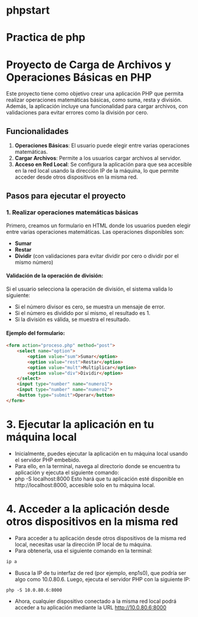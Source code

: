 # phpstart

# Practica de php 

# Proyecto de Carga de Archivos y Operaciones Básicas en PHP

Este proyecto tiene como objetivo crear una aplicación PHP que permita realizar operaciones matemáticas básicas, como suma, resta y división. Además, la aplicación incluye una funcionalidad para cargar archivos, con validaciones para evitar errores como la división por cero.

## Funcionalidades
1. **Operaciones Básicas**: El usuario puede elegir entre varias operaciones matemáticas.
2. **Cargar Archivos**: Permite a los usuarios cargar archivos al servidor.
3. **Acceso en Red Local**: Se configura la aplicación para que sea accesible en la red local usando la dirección IP de la máquina, lo que permite acceder desde otros dispositivos en la misma red.

## Pasos para ejecutar el proyecto

### 1. Realizar operaciones matemáticas básicas
Primero, creamos un formulario en HTML donde los usuarios pueden elegir entre varias operaciones matemáticas. Las operaciones disponibles son:

- **Sumar**
- **Restar**
- **Dividir** (con validaciones para evitar dividir por cero o dividir por el mismo número)

#### Validación de la operación de división:
Si el usuario selecciona la operación de división, el sistema valida lo siguiente:
- Si el número divisor es cero, se muestra un mensaje de error.
- Si el número es dividido por sí mismo, el resultado es 1.
- Si la división es válida, se muestra el resultado.

#### Ejemplo del formulario:
```html
<form action="proceso.php" method="post">
    <select name="option">
        <option value="sum">Sumar</option>
        <option value="rest">Restar</option>
        <option value="mult">Multiplicar</option>
        <option value="div">Dividir</option>
    </select>
    <input type="number" name="numero1">
    <input type="number" name="numero2">
    <button type="submit">Operar</button>
</form>
```

# 3. Ejecutar la aplicación en tu máquina local

- Inicialmente, puedes ejecutar la aplicación en tu máquina local usando el servidor PHP embebido. 
- Para ello, en la terminal, navega al directorio donde se encuentra tu aplicación y ejecuta el siguiente comando:
- php -S localhost:8000 Esto hará que tu aplicación esté disponible en http://localhost:8000, accesible solo en tu máquina local.
# 4. Acceder a la aplicación desde otros dispositivos en la misma red

- Para acceder a tu aplicación desde otros dispositivos de la misma red local, necesitas usar la dirección IP local de tu máquina.
- Para obtenerla, usa el siguiente comando en la terminal:
```html
ip a
```
- Busca la IP de tu interfaz de red (por ejemplo, enp1s0), que podría ser algo como 10.0.80.6. Luego, ejecuta el servidor PHP con la siguiente IP:
```html
php -S 10.0.80.6:8000
```
- Ahora, cualquier dispositivo conectado a la misma red local podrá acceder a tu aplicación mediante la URL http://10.0.80.6:8000